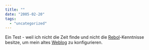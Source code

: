 ```yaml
---
title: ""
date: "2005-02-20"
tags: 
  - "uncategorized"
---
```


Ein Test - weil ich nicht die Zeit finde und nicht die [Rebol](http://www.rebol.org/)\-Kenntnisse besitze, um mein altes [Weblog](http://www.wittenbrink.net/lostandfound) zu konfigurieren.
